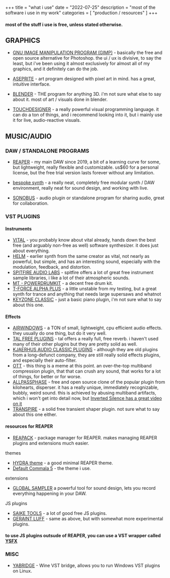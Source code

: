 +++
title = "what i use"
date = "2022-07-25"
description = "most of the software i use in my work"
categories = [
    "production / resources"
]
+++

#### most of the stuff i use is free, unless stated otherwise.

## GRAPHICS

- [GNU IMAGE MANIPULATION PROGRAM (GIMP)](https://www.gimp.org/) - basically the free and open source alternative for Photoshop. the ui / ux is divisive, to say the least, but i've been using it almost exclusively for almost all of my graphics, and it definitely can do the job.
- [ASEPRITE](https://www.aseprite.org/) - art program designed with pixel art in mind. has a great, intuitive interface.

- [BLENDER](https://www.blender.org/) - THE program for anything 3D. i'm not sure what else to say about it. most of art / visuals done in blender.
- [TOUCHDESIGNER](https://derivative.ca/) - a really powerful visual programming language. it can do a ton of things, and i recommend looking into it, but i mainly use it for live, audio-reactive visuals.

## MUSIC/AUDIO

### DAW / STANDALONE PROGRAMS

- [REAPER](https://reaper.fm) - my main DAW since 2019, a bit of a learning curve for some, but lightweight, really flexible and customizable. us$60 for a personal license, but the free trial version lasts forever without any limitation.
- [bespoke synth](https://www.bespokesynth.com/) - a really neat, completely free modular synth / DAW environment, really neat for sound design, and working with live.

- [SONOBUS](https://www.sonobus.net/) - audio plugin or standalone program for sharing audio, great for collaboration.

### VST PLUGINS

#### Instruments

- [VITAL](https://vital.audio) - you probably know about vital already, hands down the best free (and arguably non-free as well) software synthesizer. it does just about everything.
- [HELM](https://tytel.org/helm) - earlier synth from the same creator as vital, not nearly as powerful, but simple, and has an interesting sound, especially with the modulation, feedback, and distortion.
- [SPITFIRE AUDIO LABS](https://labs.spitfireaudio.com/) - spitfire offers a lot of great free instrument sample libraries, i like a lot of their atmospheric sounds.
- [MT - POWERDRUMKIT](https://www.powerdrumkit.com/) - a decent free drum kit.
- [T-FORCE ALPHA PLUS](https://mastrcode-music.de/en/vst-plugins/t-force-alpha-plus/) - a little unstable from my testing, but a great synth for trance and anything that needs large supersaws and whatnot
- [KEYZONE CLASSIC](https://plugins4free.com/plugin/2848/) - just a basic piano plugin, i'm not sure what to say about this one.

#### Effects

- [AIRWINDOWS](https://www.airwindows.com/) - a TON of small, lightweight, cpu efficient audio effects. they usually do one thing, but do it very well.
- [TAL FREE PLUGINS](https://tal-software.com/products) - tal offers a really full, free reverb. i haven't used many of their other plugins but they are pretty solid as well.
- [KJAERHUS AUDIO CLASSIC PLUGINS](https://archive.org/details/classic-auto-filter) - although they are old plugins from a long-defunct company, they are still really solid effects plugins, and especially their auto-filter.
- [OTT](https://xferrecords.com/freeware) - this thing is a meme at this point. an over-the-top multiband compression plugin, that that can crush any sound, that works for a lot of things, for better or for worse.
- [ALLPASSPHASE](https://github.com/enummusic/allpassphase) - free and open source clone of the popular plugin from kilohearts, disperser. it has a really unique, immediately recognizable, bubbly, weird sound. this is achieved by abusing multiband artifacts, which i won't get into detail now, but [Inverted Silence has a great video on it](https://www.youtube.com/watch?v=RHi__JOLs54)
- [TRANSPIRE](https://plugins4free.com/plugin/2777/) - a solid free transient shaper plugin. not sure what to say about this one either.

#### resources for REAPER

- [REAPACK](https://reapack.com/) - package manager for REAPER. makes managing REAPER plugins and extensions much easier.

themes

- [HYDRA theme](https://stash.reaper.fm/theme/2085/HYDRA.ReaperThemeZip) - a good minimal REAPER theme.
- [Default Commala 5](https://stash.reaper.fm/theme/1702/Default_Commala_5.ReaperThemeZip) - the theme i use.

extensions

- [GLOBAL SAMPLER](https://forum.cockos.com/showthread.php?p=2506514) a powerful tool for sound design, lets you record everything happening in your DAW.

JS plugins

- [SAIKE TOOLS](https://github.com/JoepVanlier/JSFX) - a lot of good free JS plugins.
- [GERAINT LUFF](https://geraintluff.github.io/jsfx/) - same as above, but with somewhat more experimental plugins.

#### to use JS plugins outsude of REAPER, you can use a VST wrapper called [YSFX](https://github.com/jpcima/ysfx)

### MISC

- [YABRIDGE](https://github.com/robbert-vdh/yabridge) - Wine VST bridge, allows you to run Windows VST plugins on Linux.
